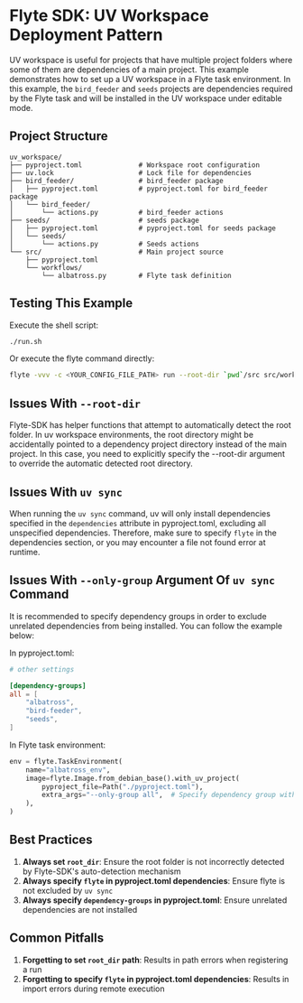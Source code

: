 
# Flyte SDK: UV Workspace Deployment Pattern

UV workspace is useful for projects that have multiple project folders where some of them are dependencies of a main project. This example demonstrates how to set up a UV workspace in a Flyte task environment. In this example, the `bird_feeder` and `seeds` projects are dependencies required by the Flyte task and will be installed in the UV workspace under editable mode.

## Project Structure

```
uv_workspace/
├── pyproject.toml              # Workspace root configuration
├── uv.lock                     # Lock file for dependencies
├── bird_feeder/                # bird_feeder package
│   ├── pyproject.toml          # pyproject.toml for bird_feeder package
│   └── bird_feeder/
│       └── actions.py          # bird_feeder actions
├── seeds/                      # seeds package
│   ├── pyproject.toml          # pyproject.toml for seeds package
│   └── seeds/
│       └── actions.py          # Seeds actions
└── src/                        # Main project source
    ├── pyproject.toml
    └── workflows/
        └── albatross.py        # Flyte task definition
```

##  Testing This Example
Execute the shell script:
```bash
./run.sh
```
Or execute the flyte command directly:
```bash
flyte -vvv -c <YOUR_CONFIG_FILE_PATH> run --root-dir `pwd`/src src/workflows/albatross.py albatross_task
```

##  Issues With `--root-dir`
Flyte-SDK has helper functions that attempt to automatically detect the root folder. In uv workspace environments, the root directory might be
accidentally pointed to a dependency project directory instead of the main project. In this case, you need to explicitly specify the --root-dir
argument to override the automatic detected root directory.

##  Issues With `uv sync`
When running the `uv sync` command, uv will only install dependencies specified in the `dependencies` attribute in pyproject.toml, excluding all unspecified dependencies. Therefore, make sure to specify `flyte` in the dependencies section, or you may encounter a file not found error at runtime.

## Issues With `--only-group` Argument Of `uv sync` Command
It is recommended to specify dependency groups in order to exclude unrelated dependencies from being installed. You can follow the example below:

In pyproject.toml:
```toml
# other settings

[dependency-groups]
all = [
    "albatross",
    "bird-feeder",
    "seeds",
]
```

In Flyte task environment:
```python
env = flyte.TaskEnvironment(
    name="albatross_env",
    image=flyte.Image.from_debian_base().with_uv_project(
        pyproject_file=Path("./pyproject.toml"),
        extra_args="--only-group all",  # Specify dependency group with --only-group argument
    ),
)
```

## Best Practices

1. **Always set `root_dir`**: Ensure the root folder is not incorrectly detected by Flyte-SDK's auto-detection mechanism
2. **Always specify `flyte` in pyproject.toml dependencies**: Ensure flyte is not excluded by `uv sync`
3. **Always specify `dependency-groups` in pyproject.toml**: Ensure unrelated dependencies are not installed

## Common Pitfalls

1. **Forgetting to set `root_dir` path**: Results in path errors when registering a run
2. **Forgetting to specify `flyte` in pyproject.toml dependencies**: Results in import errors during remote execution